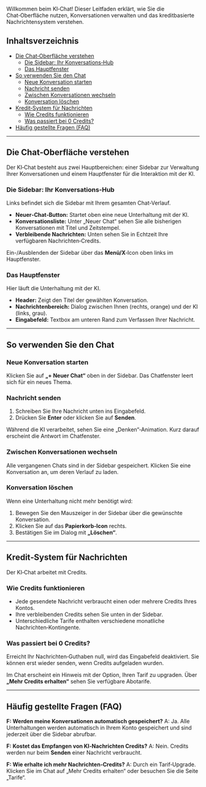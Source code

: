 Willkommen beim KI‑Chat! Dieser Leitfaden erklärt, wie Sie die Chat‑Oberfläche nutzen, Konversationen verwalten und das kreditbasierte Nachrichtensystem verstehen.

## Inhaltsverzeichnis

- [Die Chat‑Oberfläche verstehen](#die-chat-oberfläche-verstehen)
  - [Die Sidebar: Ihr Konversations‑Hub](#die-sidebar-ihr-konversations-hub)
  - [Das Hauptfenster](#das-hauptfenster)
- [So verwenden Sie den Chat](#so-verwenden-sie-den-chat)
  - [Neue Konversation starten](#neue-konversation-starten)
  - [Nachricht senden](#nachricht-senden)
  - [Zwischen Konversationen wechseln](#zwischen-konversationen-wechseln)
  - [Konversation löschen](#konversation-löschen)
- [Kredit‑System für Nachrichten](#kredit-system-für-nachrichten)
  - [Wie Credits funktionieren](#wie-credits-funktionieren)
  - [Was passiert bei 0 Credits?](#was-passiert-bei-0-credits)
- [Häufig gestellte Fragen (FAQ)](#häufig-gestellte-fragen-faq)

---

## Die Chat‑Oberfläche verstehen

Der KI‑Chat besteht aus zwei Hauptbereichen: einer Sidebar zur Verwaltung Ihrer Konversationen und einem Hauptfenster für die Interaktion mit der KI.

### Die Sidebar: Ihr Konversations‑Hub

Links befindet sich die Sidebar mit Ihrem gesamten Chat‑Verlauf.

- **Neuer‑Chat‑Button:** Startet oben eine neue Unterhaltung mit der KI.
- **Konversationsliste:** Unter „Neuer Chat“ sehen Sie alle bisherigen Konversationen mit Titel und Zeitstempel.
- **Verbleibende Nachrichten:** Unten sehen Sie in Echtzeit Ihre verfügbaren Nachrichten‑Credits.

Ein-/Ausblenden der Sidebar über das **Menü/X**‑Icon oben links im Hauptfenster.

### Das Hauptfenster

Hier läuft die Unterhaltung mit der KI.

- **Header:** Zeigt den Titel der gewählten Konversation.
- **Nachrichtenbereich:** Dialog zwischen Ihnen (rechts, orange) und der KI (links, grau).
- **Eingabefeld:** Textbox am unteren Rand zum Verfassen Ihrer Nachricht.

---

## So verwenden Sie den Chat

### Neue Konversation starten

Klicken Sie auf **„+ Neuer Chat“** oben in der Sidebar. Das Chatfenster leert sich für ein neues Thema.

### Nachricht senden

1.  Schreiben Sie Ihre Nachricht unten ins Eingabefeld.
2.  Drücken Sie **Enter** oder klicken Sie auf **Senden**.

Während die KI verarbeitet, sehen Sie eine „Denken“‑Animation. Kurz darauf erscheint die Antwort im Chatfenster.

### Zwischen Konversationen wechseln

Alle vergangenen Chats sind in der Sidebar gespeichert. Klicken Sie eine Konversation an, um deren Verlauf zu laden.

### Konversation löschen

Wenn eine Unterhaltung nicht mehr benötigt wird:
1.  Bewegen Sie den Mauszeiger in der Sidebar über die gewünschte Konversation.
2.  Klicken Sie auf das **Papierkorb‑Icon** rechts.
3.  Bestätigen Sie im Dialog mit **„Löschen“**.

---

## Kredit‑System für Nachrichten

Der KI‑Chat arbeitet mit Credits.

### Wie Credits funktionieren

- Jede gesendete Nachricht verbraucht einen oder mehrere Credits Ihres Kontos.
- Ihre verbleibenden Credits sehen Sie unten in der Sidebar.
- Unterschiedliche Tarife enthalten verschiedene monatliche Nachrichten‑Kontingente.

### Was passiert bei 0 Credits?

Erreicht Ihr Nachrichten‑Guthaben null, wird das Eingabefeld deaktiviert. Sie können erst wieder senden, wenn Credits aufgeladen wurden.

Im Chat erscheint ein Hinweis mit der Option, Ihren Tarif zu upgraden. Über **„Mehr Credits erhalten“** sehen Sie verfügbare Abotarife.

---

## Häufig gestellte Fragen (FAQ)

**F: Werden meine Konversationen automatisch gespeichert?**
A: Ja. Alle Unterhaltungen werden automatisch in Ihrem Konto gespeichert und sind jederzeit über die Sidebar abrufbar.

**F: Kostet das Empfangen von KI‑Nachrichten Credits?**
A: Nein. Credits werden nur beim **Senden** einer Nachricht verbraucht.

**F: Wie erhalte ich mehr Nachrichten‑Credits?**
A: Durch ein Tarif‑Upgrade. Klicken Sie im Chat auf „Mehr Credits erhalten“ oder besuchen Sie die Seite „Tarife“.

